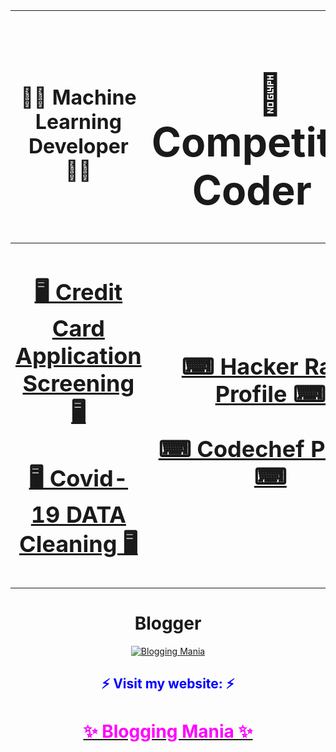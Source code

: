<div allign='Center'>
            
  <font> <h1> 👨‍💻 **Machine Learning Developer** 👨‍💻 </h1> </font> | <font size='6 px'> <h1> 🤯 Competitive Coder 🤯 </h1> </font>|
  ------- | ---------------- |
  <font size='5 px'> <div align='Center'> <h2> [🖥 Credit Card Application Screening 🖥](https://github.com/PritimoySarkar/Credit-Card-Application-approval-with-Machine-Learning) <br><br> [🖥 Covid-19 DATA Cleaning 🖥](https://github.com/PritimoySarkar/Covid-19-Data-Cleaning) </h2> </div> </font> |  <div align='Center'> <font size='5 px'> <h2> [⌨ Hacker Rank Profile ⌨](https://www.hackerrank.com/pritimoysarkar) <br><br> [⌨ Codechef Profile ⌨](https://www.codechef.com/users/pritimoy) </h2> </font> </div> |

</div>

<h1 align='Center'>Blogger</h1>

<div align='Center'>
  
  [![Blogging Mania](https://drive.google.com/uc?export=view&id=1vY_lc4Am7bQWenBs8g7-hhomsPyrs_gG)](https://www.bloggingmania.net)
  
</div>

<div align='Center'>
  <h2> <font color='blue'> ⚡ Visit my website: ⚡ </font> </h2> 
  
  [<h1> <font color='magenta'>✨ Blogging Mania ✨</font> </h1>](https://www.bloggingmania.net)
</div>


<!--
**PritimoySarkar/pritimoysarkar** is a ✨ _special_ ✨ repository because its `README.md` (this file) appears on your GitHub profile.

Here are some ideas to get you started:

- 🔭 I’m currently working on ...
- 🌱 I’m currently learning ...
- 👯 I’m looking to collaborate on ...
- 🤔 I’m looking for help with ...
- 💬 Ask me about ...
- 📫 How to reach me: ...
- 😄 Pronouns: ...
- ⚡ Fun fact: ...
-->
